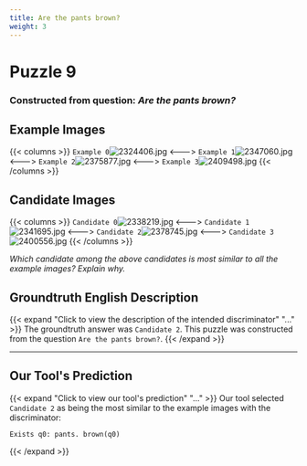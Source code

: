 ```yaml
---
title: Are the pants brown?
weight: 3
---
```


# Puzzle 9
### Constructed from question: _Are the pants brown?_


## Example Images
{{< columns >}}
`Example 0`![2324406.jpg](/gqa_images/2324406.jpg)
<--->
`Example 1`![2347060.jpg](/gqa_images/2347060.jpg)
<--->
`Example 2`![2375877.jpg](/gqa_images/2375877.jpg)
<--->
`Example 3`![2409498.jpg](/gqa_images/2409498.jpg)
{{< /columns >}}

## Candidate Images
{{< columns >}}
`Candidate 0`![2338219.jpg](/gqa_images/2338219.jpg)
<--->
`Candidate 1`![2341695.jpg](/gqa_images/2341695.jpg)
<--->
`Candidate 2`![2378745.jpg](/gqa_images/2378745.jpg)
<--->
`Candidate 3`![2400556.jpg](/gqa_images/2400556.jpg)
{{< /columns >}}

*Which candidate among the above candidates is most similar to all the example images? Explain why.*

## Groundtruth English Description

{{< expand "Click to view the description of the intended discriminator" "..." >}}
The groundtruth answer was `Candidate 2`. This puzzle was constructed from the question `Are the pants brown?`.
{{< /expand >}}

---

## Our Tool's Prediction

{{< expand "Click to view our tool's prediction" "..." >}}
Our tool selected `Candidate 2` as being the most similar to the example images with the discriminator:
```plaintext
Exists q0: pants. brown(q0)
```
{{< /expand >}}
